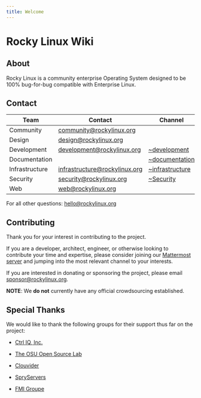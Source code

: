 ```yaml
---
title: Welcome
---
```


# Rocky Linux Wiki

## About

Rocky Linux is a community enterprise Operating System designed to be 100% bug-for-bug compatible with Enterprise Linux.

## Contact

| Team                          | Contact                        | Channel               |
|-------------------------------|--------------------------------|-----------------------|
| Community                     | community@rockylinux.org       | |
| Design                        | design@rockylinux.org          | |
| Development                   | development@rockylinux.org     | [~development](https://chat.rockylinux.org/rocky-linux/channels/development) |
| Documentation                 |  | [~documentation](https://chat.rockylinux.org/rocky-linux/channels/documentation)   |
| Infrastructure                | infrastructure@rockylinux.org  | [~infrastructure](https://chat.rockylinux.org/rocky-linux/channels/infrastructure) |
| Security                      | security@rockylinux.org        | [~Security](https://chat.rockylinux.org/rocky-linux/channels/security) |
| Web                           | web@rockylinux.org             | |

For all other questions: hello@rockylinux.org


## Contributing

Thank you for your interest in contributing to the project.

If you are a developer, architect, engineer, or otherwise looking to contribute your time and expertise, please consider joining our [Mattermost server](https://chat.rockylinux.org) and jumping into the most relevant channel to your interests.

If you are interested in donating or sponsoring the project, please email sponsor@rockylinux.org. 

**NOTE**: We **do not** currently have any official crowdsourcing established.

## Special Thanks

We would like to thank the following groups for their support thus far on the project:

* [Ctrl IQ, Inc.](https://www.ctrliq.com)

* [The OSU Open Source Lab](https://osuosl.org/)

* [Clouvider](https://www.clouvider.co.uk/)

* [SpryServers](https://www.spryservers.net/)

* [FMI Groupe](https://www.fmi.fr/)
